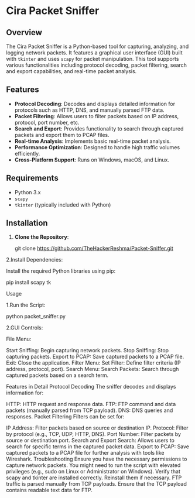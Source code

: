 # Cira Packet Sniffer

## Overview

The Cira Packet Sniffer is a Python-based tool for capturing, analyzing, and logging network packets. It features a graphical user interface (GUI) built with `tkinter` and uses `scapy` for packet manipulation. This tool supports various functionalities including protocol decoding, packet filtering, search and export capabilities, and real-time packet analysis.

## Features

- **Protocol Decoding**: Decodes and displays detailed information for protocols such as HTTP, DNS, and manually parsed FTP data.
- **Packet Filtering**: Allows users to filter packets based on IP address, protocol, port number, etc.
- **Search and Export**: Provides functionality to search through captured packets and export them to PCAP files.
- **Real-time Analysis**: Implements basic real-time packet analysis.
- **Performance Optimization**: Designed to handle high traffic volumes efficiently.
- **Cross-Platform Support**: Runs on Windows, macOS, and Linux.

## Requirements

- Python 3.x
- `scapy`
- `tkinter` (typically included with Python)

## Installation

1. **Clone the Repository**:
   
   git clone https://github.com/TheHackerReshma/Packet-Sniffer.git

2.Install Dependencies:

Install the required Python libraries using pip:

pip install scapy tk


Usage

1.Run the Script:

python packet_sniffer.py

2.GUI Controls:

File Menu:

Start Sniffing: Begin capturing network packets.
Stop Sniffing: Stop capturing packets.
Export to PCAP: Save captured packets to a PCAP file.
Exit: Close the application.
Filter Menu:
Set Filter: Define filter criteria (IP address, protocol, port).
Search Menu:
Search Packets: Search through captured packets based on a search term.

Features in Detail
Protocol Decoding
The sniffer decodes and displays information for:

HTTP: HTTP request and response data.
FTP: FTP command and data packets (manually parsed from TCP payload).
DNS: DNS queries and responses.
Packet Filtering
Filters can be set for:

IP Address: Filter packets based on source or destination IP.
Protocol: Filter by protocol (e.g., TCP, UDP, HTTP, DNS).
Port Number: Filter packets by source or destination port.
Search and Export
Search: Allows users to search for specific terms in the captured packet data.
Export to PCAP: Save captured packets to a PCAP file for further analysis with tools like Wireshark.
Troubleshooting
Ensure you have the necessary permissions to capture network packets. You might need to run the script with elevated privileges (e.g., sudo on Linux or Administrator on Windows).
Verify that scapy and tkinter are installed correctly. Reinstall them if necessary.
FTP traffic is parsed manually from TCP payloads. Ensure that the TCP payload contains readable text data for FTP.


